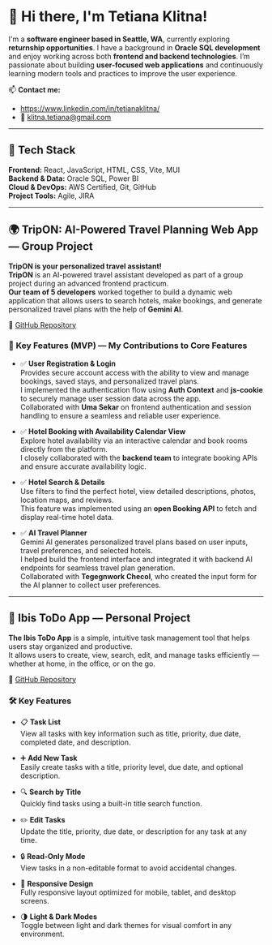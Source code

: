 # 👋 Hi there, I'm Tetiana Klitna!

I'm a **software engineer based in Seattle, WA**, currently exploring **returnship opportunities**.
I have a background in **Oracle SQL development** and enjoy working across both **frontend and backend technologies**.
I’m passionate about building **user-focused web applications** and continuously learning modern tools and practices to improve the user experience.

📫 **Contact me:**  
- https://www.linkedin.com/in/tetianaklitna/
- 📧 klitna.tetiana@gmail.com  

---

## 🧰 Tech Stack

**Frontend:** React, JavaScript, HTML, CSS, Vite, MUI  
**Backend & Data:** Oracle SQL, Power BI  
**Cloud & DevOps:** AWS Certified, Git, GitHub  
**Project Tools:** Agile, JIRA

---

## 🌍 TripON: AI-Powered Travel Planning Web App — Group Project

**TripON is your personalized travel assistant!**  
**TripON** is an AI-powered travel assistant developed as part of a group project during an advanced frontend practicum.  
**Our team of 5 developers** worked together to build a dynamic web application that allows users to search hotels, make bookings, and generate personalized travel plans with the help of **Gemini AI**.

🔗 [GitHub Repository](https://github.com/TetianaKlitna/tripOn-front)

### 🚀 Key Features (MVP) — **My Contributions to Core Features**

- ✅ **User Registration & Login**  
  Provides secure account access with the ability to view and manage bookings, saved stays, and personalized travel plans.  
  I implemented the authentication flow using **Auth Context** and **js-cookie** to securely manage user session data across the app.  
  Collaborated with **Uma Sekar** on frontend authentication and session handling to ensure a seamless and reliable user experience.

- ✅ **Hotel Booking with Availability Calendar View**  
  Explore hotel availability via an interactive calendar and book rooms directly from the platform.  
  I closely collaborated with the **backend team** to integrate booking APIs and ensure accurate availability logic.

- ✅ **Hotel Search & Details**  
  Use filters to find the perfect hotel, view detailed descriptions, photos, location maps, and reviews.  
  This feature was implemented using an **open Booking API** to fetch and display real-time hotel data.

- ✅ **AI Travel Planner**  
  Gemini AI generates personalized travel plans based on user inputs, travel preferences, and selected hotels.  
  I helped build the frontend interface and integrated it with backend AI endpoints for seamless travel plan generation.  
  Collaborated with **Tegegnwork Checol**, who created the input form for the AI planner to collect user preferences.

---

## 📝 Ibis ToDo App — Personal Project

**The Ibis ToDo App** is a simple, intuitive task management tool that helps users stay organized and productive.  
It allows users to create, view, search, edit, and manage tasks efficiently — whether at home, in the office, or on the go.

🔗 [GitHub Repository](https://github.com/TetianaKlitna/react-todo)

### 🛠️ Key Features

- 📋 **Task List**  
  View all tasks with key information such as title, priority, due date, completed date, and description.

- ➕ **Add New Task**  
  Easily create tasks with a title, priority level, due date, and optional description.

- 🔍 **Search by Title**  
  Quickly find tasks using a built-in title search function.

- ✏️ **Edit Tasks**  
  Update the title, priority, due date, or description for any task at any time.

- 🔒 **Read-Only Mode**  
  View tasks in a non-editable format to avoid accidental changes.

- 📱 **Responsive Design**  
  Fully responsive layout optimized for mobile, tablet, and desktop screens.

- 🌗 **Light & Dark Modes**  
  Toggle between light and dark themes for visual comfort in any environment.
